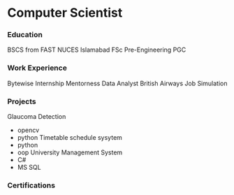 # Computer Scientist

### Education
BSCS from FAST NUCES Islamabad
FSc Pre-Engineering PGC

### Work Experience
Bytewise Internship
Mentorness Data Analyst
British Airways Job Simulation

### Projects
Glaucoma Detection
- opencv
- python
Timetable schedule sysytem
- python
- oop
University Management System
- C#
- MS SQL

### Certifications

